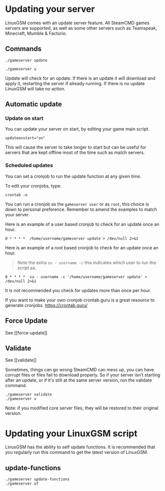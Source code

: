 # Updating your server

LinuxGSM comes with an update server feature. All SteamCMD games servers are supported, as well as some other servers such as Teamspeak, Minecraft, Mumble & Factorio.

## Commands

`./gameserver update`

`./gameserver u`

Update will check for an update. If there is an update it will download and apply it, restarting the server if already running. If there is no update LinuxGSM will take no action.

## Automatic update

### Update on start

You can update your server on start, by editing your game main script.

`updateonstart="on"`

This will cause the server to take longer to start but can be useful for servers that are kept offline most of the time such as match servers.

### Scheduled updates

You can set a cronjob to run the update function at any given time.

To edit your cronjobs, type: 

`crontab -e`

You can run a cronjob as the `gameserver user` or as `root`, this choice is down to personal preference. 
Remember to amend the examples to match your server.

Here is an example of a user based cronjob to check for an update once an hour. 

`0 * * * *  /home/username/gameserver update > /dev/null 2>&1`

Here is an example of a root based cronjob to check for an update once an hour. 
> Note the extra `su - username -c` this indicates which user to run the script as. 

`0 * * * *  su - username -c '/home/username/gameserver update' > /dev/null 2>&1`

It is not recommended you check for updates more than once per hour.

If you want to make your own cronjob crontab.guru is a great resource to generate cronjobs.
https://crontab.guru/

## Force Update

See [[force-update]]


## Validate

See [[validate]]

Sometimes, things can go wrong SteamCMD can mess up, you can have corrupt files or files fail to download properly.
So if your server isn't starting after an update, or if it's still at the same server version, run the validate command.

`./gameserver validate`  
`./gameserver v`

Note: if you modified core server files, they will be restored to their original version.

# Updating your LinuxGSM script
LinuxGSM has the ability to self update functions. It is recommended that you regularly run this command to get the latest version of LinuxGSM.

## update-functions

`./gameserver update-functions`  
`./gameserver uf`
